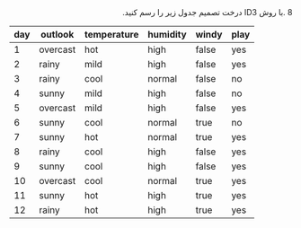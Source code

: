 <div dir="rtl">
8 .با روش ID3 درخت تصمیم جدول زیر را رسم کنید.

</div>  

| day | outlook  | temperature | humidity | windy | play |
|-----|----------|-------------|----------|-------|------|
| 1   | overcast | hot         | high     | false | yes  |
| 2   | rainy    | mild        | high     | false | yes  |
| 3   | rainy    | cool        | normal   | false | no   |
| 4   | sunny    | mild        | high     | false | no   |
| 5   | overcast | mild        | high     | false | yes  |
| 6   | sunny    | cool        | normal   | true  | no   |
| 7   | sunny    | hot         | normal   | true  | yes  |
| 8   | rainy    | cool        | high     | false | yes  |
| 9   | sunny    | cool        | high     | false | yes  |
| 10  | overcast | cool        | normal   | true  | yes  |
| 11  | sunny    | hot         | high     | true  | yes  |
| 12  | rainy    | hot         | high     | true  | yes  |
  <div dir="rtl">
